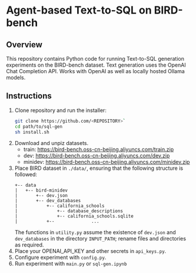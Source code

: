 # Agent-based Text-to-SQL on BIRD-bench

## Overview
This repository contains Python code for running Text-to-SQL generation experiments on the BIRD-bench dataset.
Text generation uses the OpenAI Chat Completion API. Works with OpenAI as well as locally hosted Ollama models.

## Instructions
1. Clone repository and run the installer:
    ```bash
    git clone https://github.com/<REPOSITORY>`
    cd path/to/sql-gen
    sh install.sh
    ``` 
1. Download and unpiz datasets.
    - train: https://bird-bench.oss-cn-beijing.aliyuncs.com/train.zip
    - dev: https://bird-bench.oss-cn-beijing.aliyuncs.com/dev.zip
    - minidev: https://bird-bench.oss-cn-beijing.aliyuncs.com/minidev.zip
1. Place BIRD dataset in `./data/`, ensuring that the following structure is followed:
    ```
    +-- data
    |   +-- bird-minidev
    |       +-- dev.json
    |       +-- dev_databases
    |           +-- california_schools
    |               +-- database_descriptions
    |               +-- california_schools.sqlite
    |           +--              ...
    ```
    The functions in `utility.py` assume the existence of `dev.json` and `dev_databases` in the directory `INPUT_PATH`; rename files and directories as required. 
1. Place your OPENAI_API_KEY and other secrets in `api_keys.py`.
1. Configure experiment with `config.py`.
1. Run experiment with `main.py` or `sql-gen.ipynb`